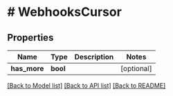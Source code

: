 # # WebhooksCursor

## Properties

Name | Type | Description | Notes
------------ | ------------- | ------------- | -------------
**has_more** | **bool** |  | [optional]

[[Back to Model list]](../../README.md#models) [[Back to API list]](../../README.md#endpoints) [[Back to README]](../../README.md)

